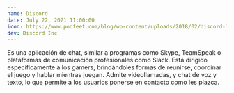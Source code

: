 ```yaml
---
name: Discord
date: July 22, 2021 11:00:00
icon: https://www.podfeet.com/blog/wp-content/uploads/2018/02/discord-logo.png
dev: Discord Inc
---
```


Es una aplicación de chat, similar a programas como Skype, TeamSpeak o plataformas de comunicación profesionales como Slack. Está dirigido específicamente a los gamers, brindándoles formas de reunirse, coordinar el juego y hablar mientras juegan. Admite videollamadas, y chat de voz y texto, lo que permite a los usuarios ponerse en contacto como les plazca.
